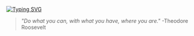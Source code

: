 <a href="https://git.io/typing-svg"><img src="https://readme-typing-svg.demolab.com?font=JetBrains+Mono&weight=600&duration=3000&pause=2000&color=9E0CF7&width=435&lines=Ahoy+Matey!;I'm+Nikhil+-+Developer+from+India;I+love+creating+things." alt="Typing SVG" /></a>


> _"Do what you can, with what you have, where you are."_ -Theodore Roosevelt
